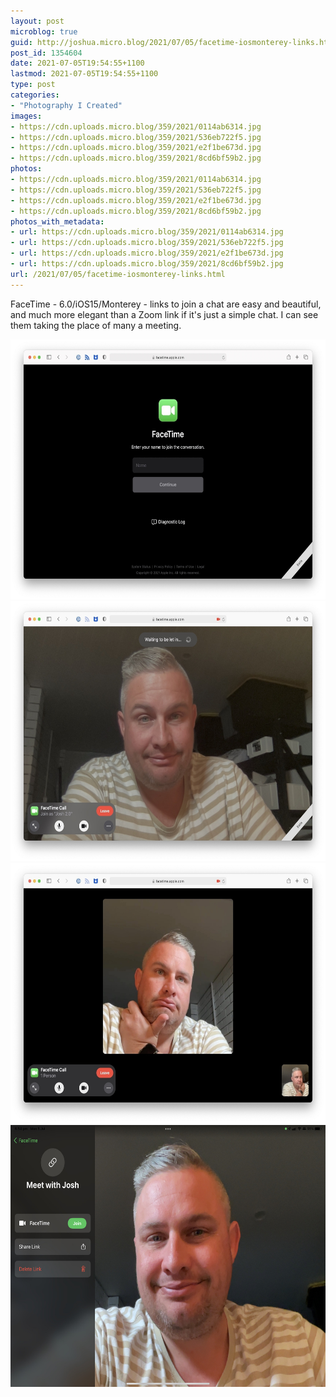 ```yaml
---
layout: post
microblog: true
guid: http://joshua.micro.blog/2021/07/05/facetime-iosmonterey-links.html
post_id: 1354604
date: 2021-07-05T19:54:55+1100
lastmod: 2021-07-05T19:54:55+1100
type: post
categories:
- "Photography I Created"
images:
- https://cdn.uploads.micro.blog/359/2021/0114ab6314.jpg
- https://cdn.uploads.micro.blog/359/2021/536eb722f5.jpg
- https://cdn.uploads.micro.blog/359/2021/e2f1be673d.jpg
- https://cdn.uploads.micro.blog/359/2021/8cd6bf59b2.jpg
photos:
- https://cdn.uploads.micro.blog/359/2021/0114ab6314.jpg
- https://cdn.uploads.micro.blog/359/2021/536eb722f5.jpg
- https://cdn.uploads.micro.blog/359/2021/e2f1be673d.jpg
- https://cdn.uploads.micro.blog/359/2021/8cd6bf59b2.jpg
photos_with_metadata:
- url: https://cdn.uploads.micro.blog/359/2021/0114ab6314.jpg
- url: https://cdn.uploads.micro.blog/359/2021/536eb722f5.jpg
- url: https://cdn.uploads.micro.blog/359/2021/e2f1be673d.jpg
- url: https://cdn.uploads.micro.blog/359/2021/8cd6bf59b2.jpg
url: /2021/07/05/facetime-iosmonterey-links.html
---
```

FaceTime - 6.0/iOS15/Monterey - links to join a chat are easy and beautiful, and much more elegant than a Zoom link if it's just a simple chat. I can see them taking the place of many a meeting.

<img src="uploads/2021/0114ab6314.jpg" width="600" height="416" alt="" /><img src="uploads/2021/536eb722f5.jpg" width="600" height="416" alt="" /><img src="uploads/2021/e2f1be673d.jpg" width="600" height="416" alt="" /><img src="uploads/2021/8cd6bf59b2.jpg" width="600" height="419" alt="" />
